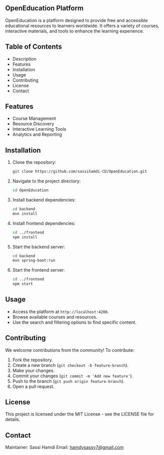 ## OpenEducation Platform

OpenEducation is a platform designed to provide free and accessible educational resources to learners worldwide. It offers a variety of courses, interactive materials, and tools to enhance the learning experience.

## Table of Contents
- Description
- Features
- Installation
- Usage
- Contributing
- License
- Contact

## Features
- Course Management
- Resource Discovery
- Interactive Learning Tools
- Analytics and Reporting

## Installation
1. Clone the repository:
    ```bash
    git clone https://github.com/sassihamdi-CD/OpenEducation.git
    ```
2. Navigate to the project directory:
    ```bash
    cd OpenEducation
    ```
3. Install backend dependencies:
    ```bash
    cd backend
    mvn install
    ```
4. Install frontend dependencies:
    ```bash
    cd ../frontend
    npm install
    ```
5. Start the backend server:
    ```bash
    cd backend
    mvn spring-boot:run
    ```
6. Start the frontend server:
    ```bash
    cd ../frontend
    npm start
    ```

## Usage
- Access the platform at `http://localhost:4200`.
- Browse available courses and resources.
- Use the search and filtering options to find specific content.

## Contributing
We welcome contributions from the community! To contribute:
1. Fork the repository.
2. Create a new branch (`git checkout -b feature-branch`).
3. Make your changes.
4. Commit your changes (`git commit -m 'Add new feature'`).
5. Push to the branch (`git push origin feature-branch`).
6. Open a pull request.

## License
This project is licensed under the MIT License - see the LICENSE file for details.

## Contact
Maintainer: Sassi Hamdi
Email: hamdysassy7@gmail.com
